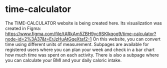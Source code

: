 # time-calculator
The TIME-CALCULATOR website is being created here.
Its visualization was created in Figma: https://www.figma.com/file/tARkAm5ZBH9yc9SKlkqoq9/time-calculator?node-id=2%3A37&t=ErJzHuAtGqeXtaf2-1
On this website, you can convert time using different units of measurement. Subpages are available for registered users where you can plan your week and check in a bar chart how much time was spent on each activity. There is also a subpage where you can calculate your BMI and your daily caloric intake.
